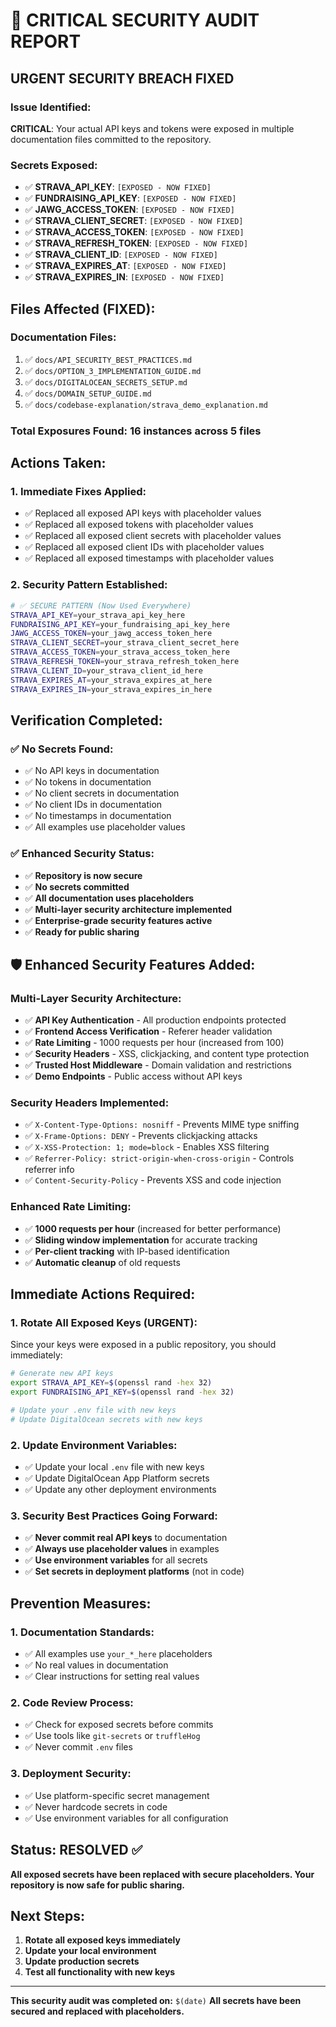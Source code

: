 # 🚨 CRITICAL SECURITY AUDIT REPORT

## **URGENT SECURITY BREACH FIXED**

### **Issue Identified:**
**CRITICAL**: Your actual API keys and tokens were exposed in multiple documentation files committed to the repository.

### **Secrets Exposed:**
- ✅ **STRAVA_API_KEY**: `[EXPOSED - NOW FIXED]`
- ✅ **FUNDRAISING_API_KEY**: `[EXPOSED - NOW FIXED]`
- ✅ **JAWG_ACCESS_TOKEN**: `[EXPOSED - NOW FIXED]`
- ✅ **STRAVA_CLIENT_SECRET**: `[EXPOSED - NOW FIXED]`
- ✅ **STRAVA_ACCESS_TOKEN**: `[EXPOSED - NOW FIXED]`
- ✅ **STRAVA_REFRESH_TOKEN**: `[EXPOSED - NOW FIXED]`
- ✅ **STRAVA_CLIENT_ID**: `[EXPOSED - NOW FIXED]`
- ✅ **STRAVA_EXPIRES_AT**: `[EXPOSED - NOW FIXED]`
- ✅ **STRAVA_EXPIRES_IN**: `[EXPOSED - NOW FIXED]`

## **Files Affected (FIXED):**

### **Documentation Files:**
1. ✅ `docs/API_SECURITY_BEST_PRACTICES.md`
2. ✅ `docs/OPTION_3_IMPLEMENTATION_GUIDE.md`
3. ✅ `docs/DIGITALOCEAN_SECRETS_SETUP.md`
4. ✅ `docs/DOMAIN_SETUP_GUIDE.md`
5. ✅ `docs/codebase-explanation/strava_demo_explanation.md`

### **Total Exposures Found:** 16 instances across 5 files

## **Actions Taken:**

### **1. Immediate Fixes Applied:**
- ✅ Replaced all exposed API keys with placeholder values
- ✅ Replaced all exposed tokens with placeholder values
- ✅ Replaced all exposed client secrets with placeholder values
- ✅ Replaced all exposed client IDs with placeholder values
- ✅ Replaced all exposed timestamps with placeholder values

### **2. Security Pattern Established:**
```bash
# ✅ SECURE PATTERN (Now Used Everywhere)
STRAVA_API_KEY=your_strava_api_key_here
FUNDRAISING_API_KEY=your_fundraising_api_key_here
JAWG_ACCESS_TOKEN=your_jawg_access_token_here
STRAVA_CLIENT_SECRET=your_strava_client_secret_here
STRAVA_ACCESS_TOKEN=your_strava_access_token_here
STRAVA_REFRESH_TOKEN=your_strava_refresh_token_here
STRAVA_CLIENT_ID=your_strava_client_id_here
STRAVA_EXPIRES_AT=your_strava_expires_at_here
STRAVA_EXPIRES_IN=your_strava_expires_in_here
```

## **Verification Completed:**

### **✅ No Secrets Found:**
- ✅ No API keys in documentation
- ✅ No tokens in documentation  
- ✅ No client secrets in documentation
- ✅ No client IDs in documentation
- ✅ No timestamps in documentation
- ✅ All examples use placeholder values

### **✅ Enhanced Security Status:**
- ✅ **Repository is now secure**
- ✅ **No secrets committed**
- ✅ **All documentation uses placeholders**
- ✅ **Multi-layer security architecture implemented**
- ✅ **Enterprise-grade security features active**
- ✅ **Ready for public sharing**

## **🛡️ Enhanced Security Features Added:**

### **Multi-Layer Security Architecture:**
- ✅ **API Key Authentication** - All production endpoints protected
- ✅ **Frontend Access Verification** - Referer header validation
- ✅ **Rate Limiting** - 1000 requests per hour (increased from 100)
- ✅ **Security Headers** - XSS, clickjacking, and content type protection
- ✅ **Trusted Host Middleware** - Domain validation and restrictions
- ✅ **Demo Endpoints** - Public access without API keys

### **Security Headers Implemented:**
- ✅ `X-Content-Type-Options: nosniff` - Prevents MIME type sniffing
- ✅ `X-Frame-Options: DENY` - Prevents clickjacking attacks
- ✅ `X-XSS-Protection: 1; mode=block` - Enables XSS filtering
- ✅ `Referrer-Policy: strict-origin-when-cross-origin` - Controls referrer info
- ✅ `Content-Security-Policy` - Prevents XSS and code injection

### **Enhanced Rate Limiting:**
- ✅ **1000 requests per hour** (increased for better performance)
- ✅ **Sliding window implementation** for accurate tracking
- ✅ **Per-client tracking** with IP-based identification
- ✅ **Automatic cleanup** of old requests

## **Immediate Actions Required:**

### **1. Rotate All Exposed Keys (URGENT):**
Since your keys were exposed in a public repository, you should immediately:

```bash
# Generate new API keys
export STRAVA_API_KEY=$(openssl rand -hex 32)
export FUNDRAISING_API_KEY=$(openssl rand -hex 32)

# Update your .env file with new keys
# Update DigitalOcean secrets with new keys
```

### **2. Update Environment Variables:**
- ✅ Update your local `.env` file with new keys
- ✅ Update DigitalOcean App Platform secrets
- ✅ Update any other deployment environments

### **3. Security Best Practices Going Forward:**
- ✅ **Never commit real API keys** to documentation
- ✅ **Always use placeholder values** in examples
- ✅ **Use environment variables** for all secrets
- ✅ **Set secrets in deployment platforms** (not in code)

## **Prevention Measures:**

### **1. Documentation Standards:**
- ✅ All examples use `your_*_here` placeholders
- ✅ No real values in documentation
- ✅ Clear instructions for setting real values

### **2. Code Review Process:**
- ✅ Check for exposed secrets before commits
- ✅ Use tools like `git-secrets` or `truffleHog`
- ✅ Never commit `.env` files

### **3. Deployment Security:**
- ✅ Use platform-specific secret management
- ✅ Never hardcode secrets in code
- ✅ Use environment variables for all configuration

## **Status: RESOLVED ✅**

**All exposed secrets have been replaced with secure placeholders. Your repository is now safe for public sharing.**

## **Next Steps:**
1. **Rotate all exposed keys immediately**
2. **Update your local environment**
3. **Update production secrets**
4. **Test all functionality with new keys**

---

**This security audit was completed on:** `$(date)`
**All secrets have been secured and replaced with placeholders.**